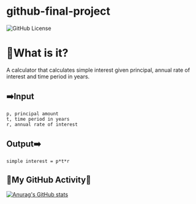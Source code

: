 # github-final-project
![GitHub License](https://img.shields.io/github/license/pepper-mill/github-final-project?style=for-the-badge&link=https%3A%2F%2Fgithub.com%2Fpepper-mill%2Fgithub-final-project%2Fblob%2F2352bf3ba356e5754b6ae10954af12694bbef82f%2FLICENSE)

# 💸What is it?
A calculator that calculates simple interest given principal, annual rate of interest and time period in years.

## ➡️Input
	p, principal amount
	t, time period in years
	r, annual rate of interest
## Output➡️
 	simple interest = p*t*r
## 🚧My GitHub Activity🚧

[![Anurag's GitHub stats](https://github-readme-stats.vercel.app/api?username=pepper-mill)](https://github.com/anuraghazra/github-readme-stats)
